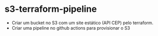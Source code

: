 # s3-terraform-pipeline

* Criar um bucket no S3 com um site estático (API CEP) pelo terraform.
* Criar uma pipeline no github actions para provisionar o S3

